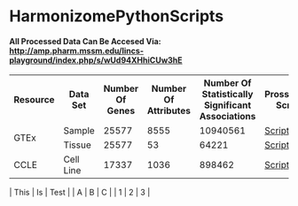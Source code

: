 # HarmonizomePythonScripts

#### All Processed Data Can Be Accesed Via: <br/> http://amp.pharm.mssm.edu/lincs-playground/index.php/s/wUd94XHhiCUw3hE


<table>
  <tr>
    <th>
      Resource
    </th>
    <th>
      Data Set
    </th>
    <th>
      Number Of Genes
    </th>
    <th>
      Number Of Attributes
    </th>
    <th>
      Number Of Statistically Significant Associations
    </th>
    <th>
      Prossecing Script
    </th>
    <th>
      Processed Data
    </th>
  </tr>
  <tr>
    <td rowspan="2">
      GTEx
    </td>
    <td>
      Sample
    </td>
      <td>
      25577
    </td>
    <td>
      8555
    </td>
      <td>
      10940561
    </td>
    <td>
      <a href="https://github.com/MaayanLab/HarmonizomePythonScripts/tree/master/GTEx/Sample" target="_blank">Script</a>
    </td>  
    <td>
      <a href="http://amp.pharm.mssm.edu/lincs-playground/index.php/s/wUd94XHhiCUw3hE?path=%2FGTEx%2FSample" target="_blank">Data</a>
    </td>
  </tr>
  <tr>
    <td>
      Tissue
    </td>
    <td>
      25577
    </td>
    <td>
      53
    </td>
    <td>
      64221
    </td>
    <td>
      <a href="https://github.com/MaayanLab/HarmonizomePythonScripts/tree/master/GTEx/Tissue" target="_blank">Script</a>
    </td>
    <td>
      <a href="http://amp.pharm.mssm.edu/lincs-playground/index.php/s/wUd94XHhiCUw3hE?path=%2FGTEx%2FTissue">Data</a>
    </td>
  </tr>
  <tr>
    <td>
      CCLE
    </td>
    <td>
      Cell Line
    </td>
      <td>
      17337
    </td>
    <td>
      1036
    </td>
      <td>
      898462
    </td>
    <td>
      <a href="https://github.com/MaayanLab/HarmonizomePythonScripts/tree/master/CCLE" target="_blank">Script</a>
    </td>  
    <td>
      <a href="http://amp.pharm.mssm.edu/lincs-playground/index.php/s/wUd94XHhiCUw3hE?path=%2FCCLE" target="_blank">Data</a>
    </td>
  </tr>
</table>


| This | Is | Test |
| A | B | C |
| 1 | 2 | 3 |
